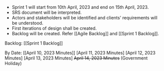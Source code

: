 - Sprint 1 will start from 10th April, 2023 and end on 15th April, 2023.
- SRS document will be interpreted.
- Actors and stakeholders will be identified and clients' requirements will be understood.
- First iterations of design shall be created.
- Backlog will be created. Refer [[Agile Backlog]] and [[Sprint 1 Backlog]].

Backlog: [[Sprint 1 Backlog]]

By Date:
[[April 10, 2023 Minutes]]
[April 11, 2023 Minutes]
[April 12, 2023 Minutes]
[April 13, 2023 Minutes]
~~April 14, 2023 Minutes~~ (Government Holiday)